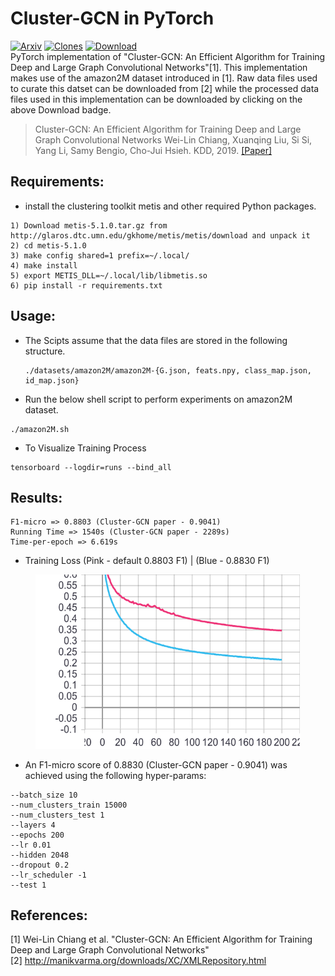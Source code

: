 # Cluster-GCN in PyTorch
[![Arxiv](https://img.shields.io/badge/ArXiv-1905.07953-orange.svg?color=blue&style=plastic)](https://arxiv.org/abs/1905.07953)
[![Clones](https://img.shields.io/badge/Clones-11-brightgreen.svg?color=red&style=plastic)](https://github.com/pyyush/ClusterGCN-amazon2M/blob/master/README.md)
[![Download](https://img.shields.io/badge/Download-amazon2M-brightgreen.svg?color=black&style=plastic)](https://drive.google.com/drive/folders/1Tfn-yABlW5JheyYItyRyrMGtmQdYN7wm?usp=sharing)\
PyTorch implementation of "Cluster-GCN: An Efficient Algorithm for Training Deep and Large Graph Convolutional Networks"[1].
This implementation makes use of the amazon2M dataset introduced in [1]. Raw data files used to curate this datset can be downloaded from [2] while the processed data files used in this implementation can be downloaded by clicking on the above Download badge.

> Cluster-GCN: An Efficient Algorithm for Training Deep and Large Graph Convolutional Networks
> Wei-Lin Chiang, Xuanqing Liu, Si Si, Yang Li, Samy Bengio, Cho-Jui Hsieh.
> KDD, 2019.
> [[Paper]](https://arxiv.org/abs/1905.07953)

## Requirements:

* install the clustering toolkit metis and other required Python packages.
```
1) Download metis-5.1.0.tar.gz from http://glaros.dtc.umn.edu/gkhome/metis/metis/download and unpack it
2) cd metis-5.1.0
3) make config shared=1 prefix=~/.local/
4) make install
5) export METIS_DLL=~/.local/lib/libmetis.so
6) pip install -r requirements.txt
```
## Usage:
* The Scipts assume that the data files are stored in the following structure.
  ```
  ./datasets/amazon2M/amazon2M-{G.json, feats.npy, class_map.json, id_map.json}
  ```
 * Run the below shell script to perform experiments on amazon2M dataset.
```
./amazon2M.sh
```
* To Visualize Training Process
```
tensorboard --logdir=runs --bind_all
```
## Results:
```
F1-micro => 0.8803 (Cluster-GCN paper - 0.9041)
Running Time => 1540s (Cluster-GCN paper - 2289s)
Time-per-epoch => 6.619s
```
* Training Loss (Pink - default 0.8803 F1) | (Blue - 0.8830 F1)
<figure>
  <img src="loss_train.jpg"/>
</figure>

* An F1-micro score of 0.8830 (Cluster-GCN paper - 0.9041) was achieved using the following hyper-params:
```
--batch_size 10 
--num_clusters_train 15000
--num_clusters_test 1
--layers 4 
--epochs 200 
--lr 0.01 
--hidden 2048 
--dropout 0.2 
--lr_scheduler -1
--test 1
```
## References:
[1] Wei-Lin Chiang et al. "Cluster-GCN: An Efficient Algorithm for Training Deep and Large Graph Convolutional Networks"\
[2] http://manikvarma.org/downloads/XC/XMLRepository.html
